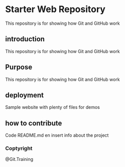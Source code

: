 # Starter Web Repository

This repository is for showing how Git and GitHub work

## introduction

This repository is for showing how Git and GitHub work

## Purpose

This repository is for showing how Git and GitHub work

## deployment

Sample website with plenty of files for demos

## how to contribute

Code README.md en insert info about the project

### Coptyright
@Git.Training 
